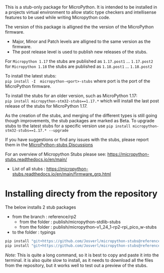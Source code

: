 
This is a stub-only package for MicroPython.
It is intended to be installed in a projects virtual environment to allow static type checkers and intellisense features to be used while writing Micropython code.

The version of this package is alligned the the version of the MicroPython firmware.
 - Major, Minor and Patch levels are alligned to the same version as the firmware.  
 - The post release level is used to publish new releases of the stubs.

For `Micropython 1.17` the stubs are published as `1.17.post1` ... `1.17.post2`  
for `Micropython 1.18` the stubs are published as `1.18.post1` ... `1.18.post2`  

To install the latest stubs:  
`pip install -I  micropython-<port>-stubs` where port is the port of the MicroPython firmware.

To install the stubs for an older version, such as MicroPython 1.17:  
`pip install micropython-stm32-stubs==1.17.*` which will install the last post release of the stubs for MicroPython 1.17.


As the creation of the stubs, and merging of the different types is still going though improvements, the stub packages are marked as Beta.
To upgrade stubs to the latest stubs for a specific version use `pip install micropython-stm32-stubs==1.17.* --upgrade`

If you have suggestions or find any issues with the stubs, please report them in the [MicroPython-stubs Discussions](https://github.com/Josverl/micropython-stubs/discussions)

For an overview of  Micropython Stubs please see: https://micropython-stubs.readthedocs.io/en/main/ 
 * List of all stubs : https://micropython-stubs.readthedocs.io/en/main/firmware_grp.html



# Installing directy from the repository

The below installs 2 stub packages 
 - from the branch : reference/rp2
    - from the folder : publish/micropython-stdlib-stubs
    - from the folder : publish/micropython-v1_24_1-rp2-rpi_pico_w-stubs
 - to the folder : typings

```bash
pip install "git+https://github.com/Josverl/micropython-stubs@reference/rp2#subdirectory=publish/micropython-stdlib-stubs" --target typings
pip install "git+https://github.com/Josverl/micropython-stubs@reference/rp2#subdirectory=publish/micropython-v1_24_1-rp2-rpi_pico_w-stubs" --target typings
```

*Note:* This is quite a long command, so it is best to copy and paste it into the terminal.
it is also quite slow to install, as it needs to download all the files from the repository, 
but it works well to test out a preview of the stubs.

